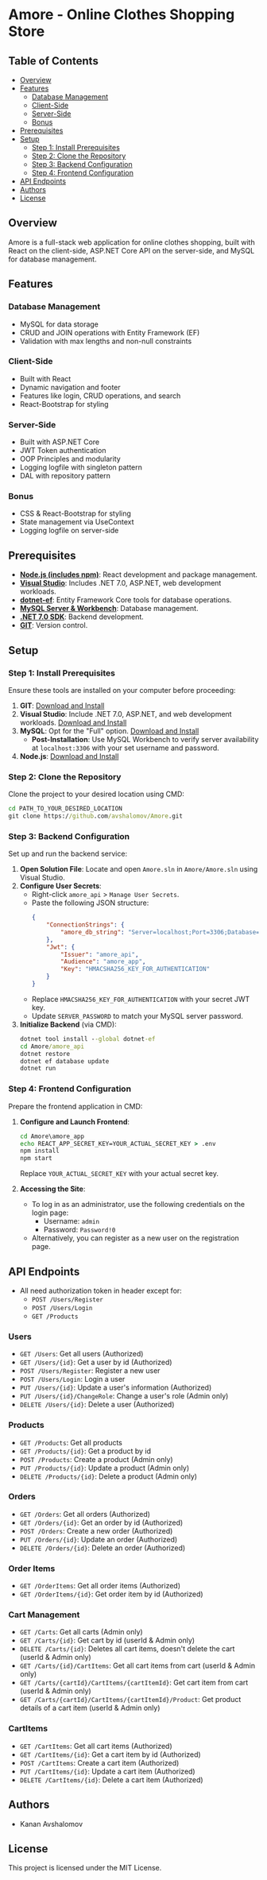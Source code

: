 # Amore - Online Clothes Shopping Store

## Table of Contents

-   [Overview](#overview)
-   [Features](#features)
    -   [Database Management](#database-management)
    -   [Client-Side](#client-side)
    -   [Server-Side](#server-side)
    -   [Bonus](#bonus)
-   [Prerequisites](#prerequisites)
-   [Setup](#setup)
    -   [Step 1: Install Prerequisites](#step-1:-install-prerequisites)
    -   [Step 2: Clone the Repository](#step-2:-clone-the-repository)
    -   [Step 3: Backend Configuration](#step-3:-backend-configuration)
    -   [Step 4: Frontend Configuration](#step-4:-frontend-configuration)
-   [API Endpoints](#api-endpoints)
-   [Authors](#authors)
-   [License](#license)

## Overview

Amore is a full-stack web application for online clothes shopping, built with React on the client-side, ASP.NET Core API on the server-side, and MySQL for database management.

## Features

### Database Management

-   MySQL for data storage
-   CRUD and JOIN operations with Entity Framework (EF)
-   Validation with max lengths and non-null constraints

### Client-Side

-   Built with React
-   Dynamic navigation and footer
-   Features like login, CRUD operations, and search
-   React-Bootstrap for styling

### Server-Side

-   Built with ASP.NET Core
-   JWT Token authentication
-   OOP Principles and modularity
-   Logging logfile with singleton pattern
-   DAL with repository pattern

### Bonus

-   CSS & React-Bootstrap for styling
-   State management via UseContext
-   Logging logfile on server-side

## Prerequisites

-   **[Node.js (includes npm)](https://nodejs.org/en)**: React development and package management.
-   **[Visual Studio](https://visualstudio.microsoft.com/downloads)**: Includes .NET 7.0, ASP.NET, web development workloads.
-   **[dotnet-ef](https://docs.microsoft.com/en-us/ef/core/cli/dotnet)**: Entity Framework Core tools for database operations.
-   **[MySQL Server & Workbench](https://dev.mysql.com/downloads/installer/)**: Database management.
-   **[.NET 7.0 SDK](https://dotnet.microsoft.com/en-us/download/dotnet/7.0)**: Backend development.
-   **[GIT](https://git-scm.com/download)**: Version control.

## Setup

### Step 1: Install Prerequisites

Ensure these tools are installed on your computer before proceeding:

1. **GIT**: [Download and Install](https://git-scm.com/download)
2. **Visual Studio**: Include .NET 7.0, ASP.NET, and web development workloads. [Download and Install](https://visualstudio.microsoft.com/downloads)
3. **MySQL**: Opt for the "Full" option. [Download and Install](https://dev.mysql.com/downloads/installer/)
    - **Post-Installation**: Use MySQL Workbench to verify server availability at `localhost:3306` with your set username and password.
4. **Node.js**: [Download and Install](https://nodejs.org/en)

### Step 2: Clone the Repository

Clone the project to your desired location using CMD:

```cmd
cd PATH_TO_YOUR_DESIRED_LOCATION
git clone https://github.com/avshalomov/Amore.git
```

### Step 3: Backend Configuration

Set up and run the backend service:

1. **Open Solution File**: Locate and open `Amore.sln` in `Amore/Amore.sln` using Visual Studio.
2. **Configure User Secrets**:
    - Right-click `amore_api` > `Manage User Secrets`.
    - Paste the following JSON structure:
        ```json
        {
        	"ConnectionStrings": {
        		"amore_db_string": "Server=localhost;Port=3306;Database=amore_db;User=root;Password=SERVER_PASSWORD;"
        	},
        	"Jwt": {
        		"Issuer": "amore_api",
        		"Audience": "amore_app",
        		"Key": "HMACSHA256_KEY_FOR_AUTHENTICATION"
        	}
        }
        ```
    - Replace `HMACSHA256_KEY_FOR_AUTHENTICATION` with your secret JWT key.
    - Update `SERVER_PASSWORD` to match your MySQL server password.
3. **Initialize Backend** (via CMD):
    ```cmd
    dotnet tool install --global dotnet-ef
    cd Amore/amore_api
    dotnet restore
    dotnet ef database update
    dotnet run
    ```

### Step 4: Frontend Configuration

Prepare the frontend application in CMD:

1. **Configure and Launch Frontend**:

    ```cmd
    cd Amore\amore_app
    echo REACT_APP_SECRET_KEY=YOUR_ACTUAL_SECRET_KEY > .env
    npm install
    npm start
    ```

    Replace `YOUR_ACTUAL_SECRET_KEY` with your actual secret key.

2. **Accessing the Site**:
    - To log in as an administrator, use the following credentials on the login page:
        - Username: `admin`
        - Password: `Password!0`
    - Alternatively, you can register as a new user on the registration page.

## API Endpoints

-   All need authorization token in header except for:
    -   `POST /Users/Register`
    -   `POST /Users/Login`
    -   `GET /Products`

### Users

-   `GET /Users`: Get all users (Authorized)
-   `GET /Users/{id}`: Get a user by id (Authorized)
-   `POST /Users/Register`: Register a new user
-   `POST /Users/Login`: Login a user
-   `PUT /Users/{id}`: Update a user's information (Authorized)
-   `PUT /Users/{id}/ChangeRole`: Change a user's role (Admin only)
-   `DELETE /Users/{id}`: Delete a user (Authorized)

### Products

-   `GET /Products`: Get all products
-   `GET /Products/{id}`: Get a product by id
-   `POST /Products`: Create a product (Admin only)
-   `PUT /Products/{id}`: Update a product (Admin only)
-   `DELETE /Products/{id}`: Delete a product (Admin only)

### Orders

-   `GET /Orders`: Get all orders (Authorized)
-   `GET /Orders/{id}`: Get an order by id (Authorized)
-   `POST /Orders`: Create a new order (Authorized)
-   `PUT /Orders/{id}`: Update an order (Authorized)
-   `DELETE /Orders/{id}`: Delete an order (Authorized)

### Order Items

-   `GET /OrderItems`: Get all order items (Authorized)
-   `GET /OrderItems/{id}`: Get order item by id (Authorized)

### Cart Management

-   `GET /Carts`: Get all carts (Admin only)
-   `GET /Carts/{id}`: Get cart by id (userId & Admin only)
-   `DELETE /Carts/{id}`: Deletes all cart items, doesn't delete the cart (userId & Admin only)
-   `GET /Carts/{id}/CartItems`: Get all cart items from cart (userId & Admin only)
-   `GET /Carts/{cartId}/CartItems/{cartItemId}`: Get cart item from cart (userId & Admin only)
-   `GET /Carts/{cartId}/CartItems/{cartItemId}/Product`: Get product details of a cart item (userId & Admin only)

### CartItems

-   `GET /CartItems`: Get all cart items (Authorized)
-   `GET /CartItems/{id}`: Get a cart item by id (Authorized)
-   `POST /CartItems`: Create a cart item (Authorized)
-   `PUT /CartItems/{id}`: Update a cart item (Authorized)
-   `DELETE /CartItems/{id}`: Delete a cart item (Authorized)

## Authors

-   Kanan Avshalomov

## License

This project is licensed under the MIT License.
